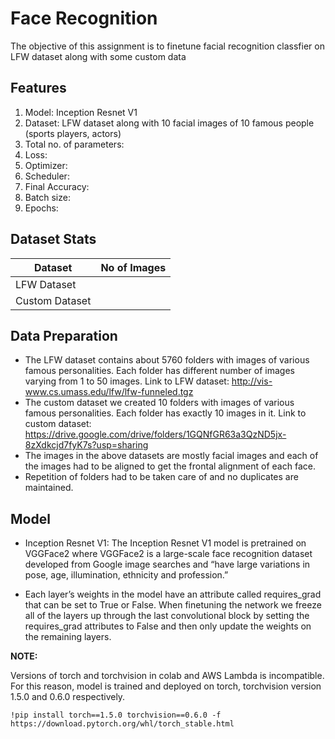 
# Face Recognition

The objective of this assignment is to finetune facial recognition classfier on LFW dataset along with some custom data

<h2>Features</h2>

1. Model: Inception Resnet V1
2. Dataset: LFW dataset along with 10 facial images of 10 famous people (sports players, actors)
3. Total no. of parameters:
4. Loss: 
5. Optimizer: 
6. Scheduler: 
7. Final Accuracy:
8. Batch size: 
9. Epochs: 

<h2>Dataset Stats</h2>
<table>
<thead>
  <tr>
    <th>Dataset</th>
    <th>No of Images</th>
  </tr>
</thead>
  <tbody>
  <tr>
    <td>LFW Dataset<br></td>
    <td></td>
  </tr>
  <tr>
    <td>Custom Dataset<br></td>
    <td></td>
  </tr>
  </tbody>
</table>

<h2>Data Preparation</h2>

- The LFW dataset contains about 5760 folders with images of various famous personalities. Each folder has different number of images varying from 1 to 50 images. 
  Link to LFW dataset: http://vis-www.cs.umass.edu/lfw/lfw-funneled.tgz
- The custom dataset we created 10 folders with images of various famous personalities. Each folder has exactly 10 images in it.
  Link to custom dataset: https://drive.google.com/drive/folders/1GQNfGR63a3QzND5jx-8zXdkcjd7fyK7s?usp=sharing
- The images in the above datasets are mostly facial images and each of the images had to be aligned to get the frontal alignment of each face.
- Repetition of folders had to be taken care of and no duplicates are maintained.

<h2>Model</h2>

- Inception Resnet V1: The Inception Resnet V1 model is pretrained on VGGFace2 where VGGFace2 is a large-scale face recognition dataset developed from Google image searches and “have large variations in pose, age, illumination, ethnicity and profession.”

- Each layer’s weights in the model have an attribute called requires_grad that can be set to True or False. When finetuning the network we freeze all of the layers up through the last convolutional block by setting the requires_grad attributes to False and then only update the weights on the remaining layers.

**NOTE:**

Versions of torch and torchvision in colab and AWS Lambda is incompatible. For this reason, model is trained and deployed on torch, torchvision version 1.5.0 and 0.6.0 respectively.

```
!pip install torch==1.5.0 torchvision==0.6.0 -f https://download.pytorch.org/whl/torch_stable.html 
```
